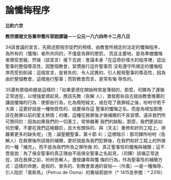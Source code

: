 # 論懺悔程序


**比約六世**

**教宗頒發文告重申懲斥邪說謬論－－公元一八六四年十二月八日**





34該會議的宣言，先敘述那按宗徒們的榜樣，由教會所規定的法定的懺悔程序，為所有的（懺悔）者所共同的，不僅是為罪的懲罰，
而且主要地，是為準備懺悔者領受恩寵，然後（該宣言）接下去說：會議本身「在這奇妙偉大的程序裡，認出聖事的整個尊高性，因整個教會，習慣施行這件聖事而
沒有遵守所規定的懺悔程序而受到削減：這個宣言，是冒失的、令人詑異的、引人輕視聖事的尊高性，因為由於整個教會，這樣施行聖事；而對教會而言，是常有悔
辱性的。

35還有那個命題是這樣的：「如果愛德在開始時常是薄弱的，那麼，司鐸為了遵循正常途徑，以增強愛德起見，應該先教（告解
人），激發那些自古就由教會推薦的謙遜懺悔的行為：使那些行為，化為簡短經文，或在唸了赦罪經之後，吩咐守若干大齋；這更好說是一種物質性的、祇要保存這
聖事的懺悔之名，而是為增加那應該在赦罪以前的愛主熱情；的確，這種在赦罪後才做補贖的不良習慣，遠非我們所可贊同的：因為如果我們的一切善工，常慘雜著
我們的缺點，那麼，我們更該如何恐懼，不要在我們這極艱巨，且大有關係的、與（天主）重修和好的工程上，摻雜著更多的缺失呢」（見：論聖體聖事，第十節
4）；這裡暗示：那司鐸所吩咐（告解人）在赦罪後所該做的補贖，更好說是為我們犯罪後，在我們和好工程上的所做的一種「補充」，而不是為我們所告之罪所做
的、真正聖事性的懺悔與補贖；這不啻是說：為了保全聖事的真正理由不祇保全聖事之名起見，（司鐸）該循正常途徑，該在赦罪之前，吩咐告解人，激發謙卑與懺
悔的行為，作為聖事性的補贖方式：這樣的命題，是假的、冒失的、對教會普通的習俗—（作風）—是一種悔辱，引人陷於「奧斯馬」（Petrus de 
Osma）的異端邪說中〔* 1415並參閱：* 2316〕

